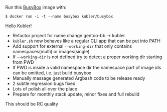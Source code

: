 Run this [BusyBox][] image with:

    $ docker run -i -t --name busybox kubler/busybox

[BusyBox]: http://busybox.net/


Hello Kubler!

* Refactor project for name change gentoo-bb -> kubler
* `kubler.sh` now behaves like a regular CLI app that can be put into PATH
* Add support for external `--working-dir` that only contains namespaces(multi) or images(single)
* If `--working-dir` is not defined try to detect a proper working dir starting from PWD
* If PWD is inside a valid namespace dir the namespace part of image ids can be omitted, i.e. just build busybox
* Manually massage generated Argbash code to be release ready
* 2 subtle regression bugs fixed
* Lots of polish all over the place
* Prepare for monthly stack update, minor fixes and full rebuild

This should be RC quality
